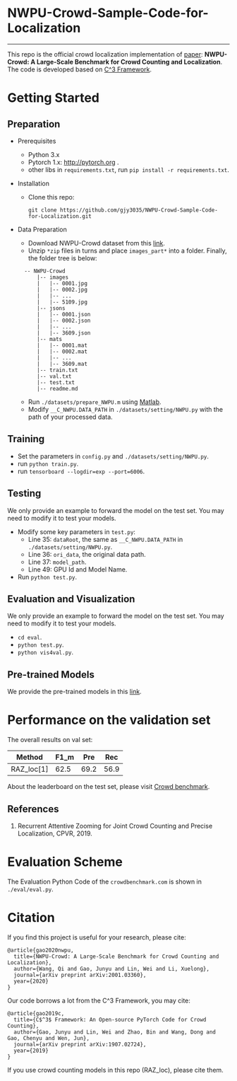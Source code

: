 # NWPU-Crowd-Sample-Code-for-Localization

---

This repo is the official crowd localization implementation of [paper](https://arxiv.org/abs/2001.03360): **NWPU-Crowd: A Large-Scale Benchmark for Crowd Counting and Localization**. The code is developed based on [C^3 Framework](https://github.com/gjy3035/C-3-Framework). 



# Getting Started

## Preparation
- Prerequisites
  - Python 3.x
  - Pytorch 1.x: http://pytorch.org .
  - other libs in ```requirements.txt```, run ```pip install -r requirements.txt```.

- Installation
  - Clone this repo:
    ```
    git clone https://github.com/gjy3035/NWPU-Crowd-Sample-Code-for-Localization.git
    ```
    
- Data Preparation
  - Download NWPU-Crowd dataset from this [link](https://mailnwpueducn-my.sharepoint.com/personal/gjy3035_mail_nwpu_edu_cn/_layouts/15/onedrive.aspx?id=%2Fpersonal%2Fgjy3035%5Fmail%5Fnwpu%5Fedu%5Fcn%2FDocuments%2F%E8%AE%BA%E6%96%87%E5%BC%80%E6%BA%90%E6%95%B0%E6%8D%AE%2FNWPU%2DCrowd&originalPath=aHR0cHM6Ly9tYWlsbndwdWVkdWNuLW15LnNoYXJlcG9pbnQuY29tLzpmOi9nL3BlcnNvbmFsL2dqeTMwMzVfbWFpbF9ud3B1X2VkdV9jbi9Fc3ViTXA0OHd3SkRpSDBZbFQ4Mk5ZWUJtWTlMMHMtRnByckJjb2FBSmtJMXJ3P3J0aW1lPWdxTkxjV0dTMTBn). 
  - Unzip ```*zip``` files in turns and place ```images_part*``` into a folder. Finally, the folder tree is below:
  ```
    -- NWPU-Crowd
        |-- images
        |   |-- 0001.jpg
        |   |-- 0002.jpg
        |   |-- ...
        |   |-- 5109.jpg
        |-- jsons
        |   |-- 0001.json
        |   |-- 0002.json
        |   |-- ...
        |   |-- 3609.json
        |-- mats
        |   |-- 0001.mat
        |   |-- 0002.mat
        |   |-- ...
        |   |-- 3609.mat
        |-- train.txt
        |-- val.txt
        |-- test.txt
        |-- readme.md
    ```
  - Run ```./datasets/prepare_NWPU.m``` using [Matlab](https://www.mathworks.com/). 
  - Modify ```__C_NWPU.DATA_PATH``` in ```./datasets/setting/NWPU.py``` with the path of your processed data.


## Training

- Set the parameters in ```config.py``` and ```./datasets/setting/NWPU.py```.
- run ```python train.py```.
- run ```tensorboard --logdir=exp --port=6006```.

## Testing

We only provide an example to forward the model on the test set. You may need to modify it to test your models.

- Modify some key parameters in ```test.py```: 
  - Line 35: ```dataRoot```, the same as ```__C_NWPU.DATA_PATH``` in ```./datasets/setting/NWPU.py```.
  - Line 36: ```ori_data```, the original data path.
  - Line 37: ```model_path```.  
  - Line 49: GPU Id and Model Name. 
- Run ```python test.py```. 

## Evaluation and Visualization

We only provide an example to forward the model on the test set. You may need to modify it to test your models.
- ```cd eval```.
- ```python test.py```. 
- ```python vis4val.py```. 


## Pre-trained Models

We provide the pre-trained models in this [link](). 

# Performance on the validation set

The overall results on val set:

|   Method   |  F1_m |  Pre  |  Rec  |
|------------|-------|-------|--------|
| RAZ_loc[1]   | 62.5| 69.2  | 56.9 |



About the leaderboard on the test set, please visit [Crowd benchmark](https://crowdbenchmark.com/nwpucrowdloc.html).  

## References

1. Recurrent Attentive Zooming for Joint Crowd Counting and Precise Localization, CPVR, 2019.


# Evaluation Scheme 

The Evaluation Python Code of the ```crowdbenchmark.com``` is shown in ```./eval/eval.py```. 

# Citation
If you find this project is useful for your research, please cite:
```
@article{gao2020nwpu,
  title={NWPU-Crowd: A Large-Scale Benchmark for Crowd Counting and Localization},
  author={Wang, Qi and Gao, Junyu and Lin, Wei and Li, Xuelong},
  journal={arXiv preprint arXiv:2001.03360},
  year={2020}
}
```

Our code borrows a lot from the C^3 Framework, you may cite:
```
@article{gao2019c,
  title={C$^3$ Framework: An Open-source PyTorch Code for Crowd Counting},
  author={Gao, Junyu and Lin, Wei and Zhao, Bin and Wang, Dong and Gao, Chenyu and Wen, Jun},
  journal={arXiv preprint arXiv:1907.02724},
  year={2019}
}
```
If you use crowd counting models in this repo (RAZ_loc), please cite them. 



